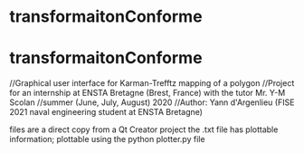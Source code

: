 # transformaitonConforme
# transformaitonConforme

 
//Graphical user interface for Karman-Trefftz mapping of a polygon
//Project for an internship at ENSTA Bretagne (Brest, France) with the tutor Mr. Y-M Scolan
//summer (June, July, August) 2020
//Author: Yann d'Argenlieu (FISE 2021 naval engineering student at ENSTA Bretagne)

files are a direct copy from a Qt Creator project
the .txt file has plottable information; plottable using the python plotter.py file
